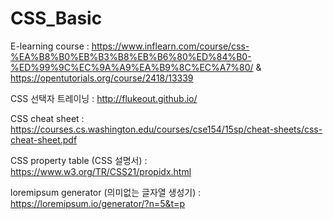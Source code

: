 # CSS_Basic

E-learning course :
https://www.inflearn.com/course/css-%EA%B8%B0%EB%B3%B8%EB%B6%80%ED%84%B0-%ED%99%9C%EC%9A%A9%EA%B9%8C%EC%A7%80/
&
https://opentutorials.org/course/2418/13339

CSS 선택자 트레이닝 : http://flukeout.github.io/ 

CSS cheat sheet :
https://courses.cs.washington.edu/courses/cse154/15sp/cheat-sheets/css-cheat-sheet.pdf

CSS property table (CSS 설명서) :
https://www.w3.org/TR/CSS21/propidx.html

loremipsum generator (의미없는 글자열 생성기) :
https://loremipsum.io/generator/?n=5&t=p
